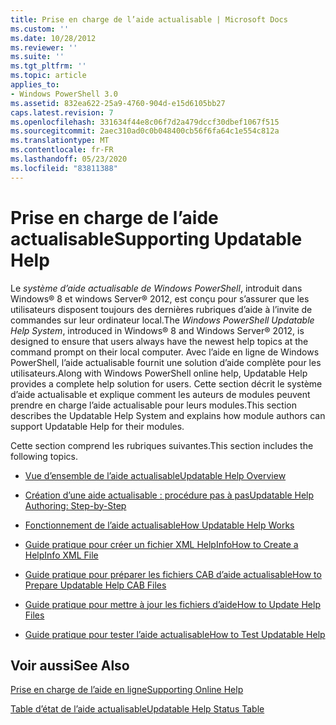 ```yaml
---
title: Prise en charge de l’aide actualisable | Microsoft Docs
ms.custom: ''
ms.date: 10/28/2012
ms.reviewer: ''
ms.suite: ''
ms.tgt_pltfrm: ''
ms.topic: article
applies_to:
- Windows PowerShell 3.0
ms.assetid: 832ea622-25a9-4760-904d-e15d6105bb27
caps.latest.revision: 7
ms.openlocfilehash: 331634f44e8c06f7d2a479dccf30dbef1067f515
ms.sourcegitcommit: 2aec310ad0c0b048400cb56f6fa64c1e554c812a
ms.translationtype: MT
ms.contentlocale: fr-FR
ms.lasthandoff: 05/23/2020
ms.locfileid: "83811388"
---
```

# <a name="supporting-updatable-help"></a><span data-ttu-id="618ff-102">Prise en charge de l’aide actualisable</span><span class="sxs-lookup"><span data-stu-id="618ff-102">Supporting Updatable Help</span></span>

<span data-ttu-id="618ff-103">Le *système d’aide actualisable de Windows PowerShell*, introduit dans Windows® 8 et windows Server® 2012, est conçu pour s’assurer que les utilisateurs disposent toujours des dernières rubriques d’aide à l’invite de commandes sur leur ordinateur local.</span><span class="sxs-lookup"><span data-stu-id="618ff-103">The *Windows PowerShell Updatable Help System*, introduced in Windows® 8 and Windows Server® 2012, is designed to ensure that users always have the newest help topics at the command prompt on their local computer.</span></span> <span data-ttu-id="618ff-104">Avec l’aide en ligne de Windows PowerShell, l’aide actualisable fournit une solution d’aide complète pour les utilisateurs.</span><span class="sxs-lookup"><span data-stu-id="618ff-104">Along with Windows PowerShell online help, Updatable Help provides a complete help solution for users.</span></span> <span data-ttu-id="618ff-105">Cette section décrit le système d’aide actualisable et explique comment les auteurs de modules peuvent prendre en charge l’aide actualisable pour leurs modules.</span><span class="sxs-lookup"><span data-stu-id="618ff-105">This section describes the Updatable Help System and explains how module authors can support Updatable Help for their modules.</span></span>

<span data-ttu-id="618ff-106">Cette section comprend les rubriques suivantes.</span><span class="sxs-lookup"><span data-stu-id="618ff-106">This section includes the following topics.</span></span>

- [<span data-ttu-id="618ff-107">Vue d’ensemble de l’aide actualisable</span><span class="sxs-lookup"><span data-stu-id="618ff-107">Updatable Help Overview</span></span>](./updatable-help-overview.md)

- [<span data-ttu-id="618ff-108">Création d’une aide actualisable : procédure pas à pas</span><span class="sxs-lookup"><span data-stu-id="618ff-108">Updatable Help Authoring: Step-by-Step</span></span>](./updatable-help-authoring-step-by-step.md)

- [<span data-ttu-id="618ff-109">Fonctionnement de l’aide actualisable</span><span class="sxs-lookup"><span data-stu-id="618ff-109">How Updatable Help Works</span></span>](./how-updatable-help-works.md)

- [<span data-ttu-id="618ff-110">Guide pratique pour créer un fichier XML HelpInfo</span><span class="sxs-lookup"><span data-stu-id="618ff-110">How to Create a HelpInfo XML File</span></span>](./how-to-create-a-helpinfo-xml-file.md)

- [<span data-ttu-id="618ff-111">Guide pratique pour préparer les fichiers CAB d’aide actualisable</span><span class="sxs-lookup"><span data-stu-id="618ff-111">How to Prepare Updatable Help CAB Files</span></span>](./how-to-prepare-updatable-help-cab-files.md)

- [<span data-ttu-id="618ff-112">Guide pratique pour mettre à jour les fichiers d’aide</span><span class="sxs-lookup"><span data-stu-id="618ff-112">How to Update Help Files</span></span>](./how-to-update-help-files.md)

- [<span data-ttu-id="618ff-113">Guide pratique pour tester l’aide actualisable</span><span class="sxs-lookup"><span data-stu-id="618ff-113">How to Test Updatable Help</span></span>](./how-to-test-updatable-help.md)

## <a name="see-also"></a><span data-ttu-id="618ff-114">Voir aussi</span><span class="sxs-lookup"><span data-stu-id="618ff-114">See Also</span></span>

[<span data-ttu-id="618ff-115">Prise en charge de l’aide en ligne</span><span class="sxs-lookup"><span data-stu-id="618ff-115">Supporting Online Help</span></span>](./supporting-online-help.md)

[<span data-ttu-id="618ff-116">Table d’état de l’aide actualisable</span><span class="sxs-lookup"><span data-stu-id="618ff-116">Updatable Help Status Table</span></span>](https://www.microsoft.com/en-us/itpro/windows)
